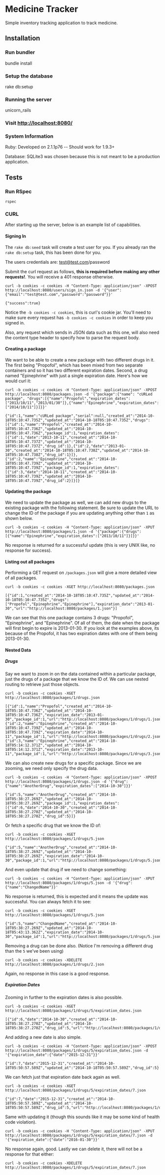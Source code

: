 Medicine Tracker
================

Simple inventory tracking application to track medicine.

## Installation

### Run bundler

   bundle install

### Setup the database

   rake db:setup

### Running the server

   unicorn_rails

### Visit [http://localhost:8080/](http://localhost:8080)

### System Information

Ruby: Developed on 2.1.1p76 -- Should work for 1.9.3+

Database: SQLite3 was chosen because this is not meant to be a production application.

## Tests

### Run RSpec

    rspec

### CURL

After starting up the server, below is an example list of capabilities.

#### Signing In

The `rake db:seed` task will create a test user for you. If you already ran the `rake db:setup` task, this has been done for you.

The users credentials are: test@test.com/password

Submit the curl request as follows, **this is required before making any other requests!**. You will receive a 401 response otherwise.

    curl -b cookies -c cookies -H "Content-Type: application/json" -XPOST http://localhost:8080/users/sign_in.json -d '{"user":{"email":"test@test.com","password":"password"}}'

    {"success":true}

Notice the `-b cookies -c cookies`, this is curl's cookie jar. You'll need to make sure every request has `-b cookies -c cookies` in order to keep you signed in.

Also, any request which sends in JSON data such as this one, will also need the content type header to specify how to parse the request body.

#### Creating a package

We want to be able to create a new package with two different drugs in it. The first being "Propofol", which has been mixed from two separate containers and so it has two different expiration dates. Second, a drug named "Epinephrine" with just a single expiration date. Here's how we would curl it:

    curl -b cookies -c cookies -H "Content-Type: application/json" -XPOST http://localhost:8080/packages.json -d '{"package":{"name": "cURLed package", "drugs":[{"name":"Propofol","expiration_dates":["2013/10/11","2013/01/30"]},{"name":"Epinephrine","expiration_dates":["2014/10/11"]}]}}'

    {"id":1,"name":"cURLed package","serial":null,"created_at":"2014-10-18T05:10:47.735Z","updated_at":"2014-10-18T05:10:47.735Z","drugs":[{"id":1,"name":"Propofol","created_at":"2014-10-18T05:10:47.736Z","updated_at":"2014-10-18T05:10:47.736Z","package_id":1,"expiration_dates":[{"id":1,"date":"2013-10-11","created_at":"2014-10-18T05:10:47.737Z","updated_at":"2014-10-18T05:10:47.737Z","drug_id":1},{"id":2,"date":"2013-01-30","created_at":"2014-10-18T05:10:47.738Z","updated_at":"2014-10-18T05:10:47.738Z","drug_id":1}]},{"id":2,"name":"Epinephrine","created_at":"2014-10-18T05:10:47.739Z","updated_at":"2014-10-18T05:10:47.739Z","package_id":1,"expiration_dates":[{"id":3,"date":"2014-10-11","created_at":"2014-10-18T05:10:47.739Z","updated_at":"2014-10-18T05:10:47.739Z","drug_id":2}]}]}

#### Updating the package

We need to update the package as well, we can add new drugs to the existing package with the following statement. Be sure to update the URL to change the ID of the package if you are updating anything other than `1` as shown below.

    curl -b cookies -c cookies -H "Content-Type: application/json" -XPUT http://localhost:8080/packages/1.json -d '{"package":{"drugs":[{"name":"Epinephrine","expiration_dates":["2013/10/11"]}]}}'

No response is returned for a successful update (this is very UNIX like, no response for success).

#### Listing out all packages

Performing a GET request on `/packages.json` will give a more detailed view of all packages.

    curl -b cookies -c cookies -XGET http://localhost:8080/packages.json

    [{"id":1,"created_at":"2014-10-18T05:10:47.735Z","updated_at":"2014-10-18T05:10:47.735Z","drugs":["Propofol","Epinephrine","Epinephrine"],"expiration_date":"2013-01-30","url":"http://localhost:8080/packages/1.json"}]

We can see that this one package contains 3 drugs: "Propofol", "Epinephrine", and "Epinephrine". Of all of them, the date when the package will first begin to expire is 2013-01-30. If you look at the examples above, its because of the Propofol, it has two expiration dates with one of them being 2013-01-30.

#### Nested Data

##### Drugs

Say we want to zoom in on the data contained within a particular package, just the drugs of a package that we know the ID of. We can use nested routing to retrieve just those objects.

    curl -b cookies -c cookies -XGET http://localhost:8080/packages/1/drugs.json

    [{"id":1,"name":"Propofol","created_at":"2014-10-18T05:10:47.736Z","updated_at":"2014-10-18T05:10:47.736Z","expiration_date":"2013-01-30","package_id":1,"url":"http://localhost:8080/packages/1/drugs/1.json","package_url":"http://localhost:8080/packages/1.json"},{"id":2,"name":"Epinephrine","created_at":"2014-10-18T05:10:47.739Z","updated_at":"2014-10-18T05:10:47.739Z","expiration_date":"2014-10-11","package_id":1,"url":"http://localhost:8080/packages/1/drugs/2.json","package_url":"http://localhost:8080/packages/1.json"},{"id":3,"name":"Epinephrine","created_at":"2014-10-18T05:14:12.371Z","updated_at":"2014-10-18T05:14:12.371Z","expiration_date":"2013-10-11","package_id":1,"url":"http://localhost:8080/packages/1/drugs/3.json","package_url":"http://localhost:8080/packages/1.json"}]

We can also create new drugs for a specific package. Since we are zooming, we need only specify the drug data.

    curl -b cookies -c cookies -H "Content-Type: application/json" -XPOST http://localhost:8080/packages/1/drugs.json -d '{"drug":{"name":"AnotherDrug","expiration_dates":["2014-10-30"]}}'

    {"id":5,"name":"AnotherDrug","created_at":"2014-10-18T05:38:27.269Z","updated_at":"2014-10-18T05:38:27.269Z","package_id":1,"expiration_dates":[{"id":6,"date":"2014-10-30","created_at":"2014-10-18T05:38:27.270Z","updated_at":"2014-10-18T05:38:27.270Z","drug_id":5}]}

Or fetch a specific drug that we know the ID of:

    curl -b cookies -c cookies -XGET http://localhost:8080/packages/1/drugs/5.json

    {"id":5,"name":"AnotherDrug","created_at":"2014-10-18T05:38:27.269Z","updated_at":"2014-10-18T05:38:27.269Z","expiration_date":"2014-10-30","package_id":1,"url":"http://localhost:8080/packages/1/drugs/5.json","package_url":"http://localhost:8080/packages/1.json"}

And even update that drug if we need to change something:

    curl -b cookies -c cookies -H "Content-Type: application/json" -XPUT http://localhost:8080/packages/1/drugs/5.json -d '{"drug":{"name":"ChangedName"}}'

No response is returned, this is expected and it means the update was successful. You can always fetch it to see:

    curl -b cookies -c cookies -XGET http://localhost:8080/packages/1/drugs/5.json

    {"id":5,"name":"ChangedName","created_at":"2014-10-18T05:38:27.269Z","updated_at":"2014-10-18T05:43:13.362Z","expiration_date":"2014-10-30","package_id":1,"url":"http://localhost:8080/packages/1/drugs/5.json","package_url":"http://localhost:8080/packages/1.json"}

Removing a drug can be done also. (Notice I'm removing a different drug than the `5` we've been using)

    curl -b cookies -c cookies -XDELETE http://localhost:8080/packages/1/drugs/2.json

Again, no response in this case is a good response.

##### Expiration Dates

Zooming in further to the expiration dates is also possible.

    curl -b cookies -c cookies -XGET http://localhost:8080/packages/1/drugs/5/expiration_dates.json

    [{"id":6,"date":"2014-10-30","created_at":"2014-10-18T05:38:27.270Z","updated_at":"2014-10-18T05:38:27.270Z","drug_id":5,"url":"http://localhost:8080/packages/1/drugs/5/expiration_dates/6.json","drug_url":"http://localhost:8080/packages/1/drugs/5.json"}]

And adding a new date is also simple.

    curl -b cookies -c cookies -H "Content-Type: application/json" -XPOST http://localhost:8080/packages/1/drugs/5/expiration_dates.json -d '{"expiration_date":{"date":"2015-12-31"}}'

    {"id":7,"date":"2015-12-31","created_at":"2014-10-18T05:50:57.589Z","updated_at":"2014-10-18T05:50:57.589Z","drug_id":5}

We can fetch just that expiration date back again as well.

    curl -b cookies -c cookies -XGET http://localhost:8080/packages/1/drugs/5/expiration_dates/7.json

    {"id":7,"date":"2015-12-31","created_at":"2014-10-18T05:50:57.589Z","updated_at":"2014-10-18T05:50:57.589Z","drug_id":5,"url":"http://localhost:8080/packages/1/drugs/5/expiration_dates/7.json","drug_url":"http://localhost:8080/packages/1/drugs/5.json"}

Same with updating it (though this sounds like it may be some kind of health code violation).

    curl -b cookies -c cookies -H "Content-Type: application/json" -XPUT http://localhost:8080/packages/1/drugs/5/expiration_dates/7.json -d '{"expiration_date":{"date":"2016-01-30"}}'

No response again, good. Lastly we can delete it, there will not be a response for that either:

    curl -b cookies -c cookies -XDELETE http://localhost:8080/packages/1/drugs/5/expiration_dates/7.json
